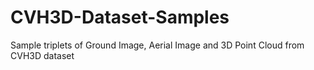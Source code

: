 # CVH3D-Dataset-Samples
Sample triplets of Ground Image, Aerial Image and 3D Point Cloud from CVH3D dataset
